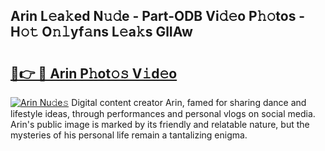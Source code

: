 ## Arin L𝚎a𝚔ed N𝚞𝚍e - Part-ODB Vi𝚍𝚎o P𝚑𝚘tos - H𝚘𝚝 O𝚗𝚕yf𝚊ns L𝚎a𝚔s GlIAw

# <h2><a href="http://kf317r.oniu.top/?m=Arin">🔗👉 🔴 Arin P𝚑ot𝚘𝚜 V𝚒d𝚎o</a></h2>

[![Arin Nu𝚍e𝚜](https://i.imgur.com/0qMVB7G.gif)](http://kf317r.oniu.top/?m=Arin)
Digital content creator Arin, famed for sharing dance and lifestyle ideas, through performances and personal vlogs on social media. Arin's public image is marked by its friendly and relatable nature, but the mysteries of his personal life remain a tantalizing enigma.  
